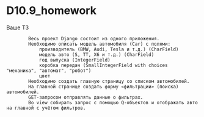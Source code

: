 # D10.9_homework

Ваше ТЗ

            Весь проект Django состоит из одного приложения.
            Необходимо описать модель автомобиля (Car) с полями:
                производитель (BMW, Audi, Tesla и т.д.) (CharField)
                модель авто (S, TT, X6 и т.д.) (CharField)
                год выпуска (IntegerField)
                коробка передач (SmallIntegerField with choices "механика", "автомат", "робот")
                цвет
            Необходимо создать главную страницу со списком автомобилей.
            На главной странице создать форму «фильтрации» (поиска) автомобилей.
            GET-запросом отправлять данные о фильтрах.
            Во view собирать запрос с помощью Q-объектов и отображать авто на главной с учётом фильтров.
